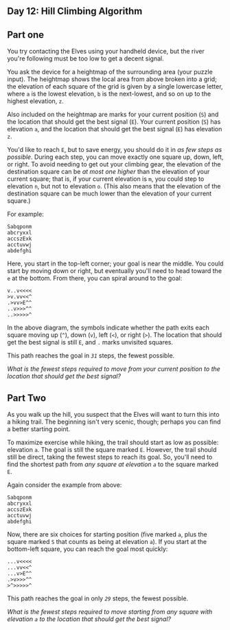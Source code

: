 ## Day 12: Hill Climbing Algorithm

## Part one

You try contacting the Elves using your handheld device, but the river you're following must be too low to get a decent signal.

You ask the device for a heightmap of the surrounding area (your 
puzzle input). The heightmap shows the local area from above broken into
 a grid; the elevation of each square of the grid is given by a single 
lowercase letter, where `a` is the lowest elevation, `b` is the next-lowest, and so on up to the highest elevation, `z`.

Also included on the heightmap are marks for your current position (`S`) and the location that should get the best signal (`E`). Your current position (`S`) has elevation `a`, and the location that should get the best signal (`E`) has elevation `z`.

You'd like to reach `E`, but to save energy, you should do it in *as few steps as possible*.
 During each step, you can move exactly one square up, down, left, or 
right. To avoid needing to get out your climbing gear, the elevation of 
the destination square can be *at most one higher* than the elevation of your current square; that is, if your current elevation is `m`, you could step to elevation `n`, but not to elevation `o`. (This also means that the elevation of the destination square can be much lower than the elevation of your current square.)

For example:

```
Sabqponm
abcryxxl
accszExk
acctuvwj
abdefghi
```

Here, you start in the top-left corner; your goal is near the middle.
 You could start by moving down or right, but eventually you'll need to 
head toward the `e` at the bottom. From there, you can spiral around to the goal:

```
v..v<<<<
>v.vv<<^
.>vv>E^^
..v>>>^^
..>>>>>^
```

In the above diagram, the symbols indicate whether the path exits each square moving up (`^`), down (`v`), left (`<`), or right (`>`). The location that should get the best signal is still `E`, and `.` marks unvisited squares.

This path reaches the goal in *`31`* steps, the fewest possible.

*What is the fewest steps required to move from your current position to the location that should get the best signal?*

## Part Two

As you walk up the hill, you suspect 
that the Elves will want to turn this into a hiking trail. The beginning
 isn't very scenic, though; perhaps you can find a better starting 
point.

To maximize exercise while hiking, the trail should start as low as possible: elevation `a`. The goal is still the square marked `E`.
 However, the trail should still be direct, taking the fewest steps to 
reach its goal. So, you'll need to find the shortest path from *any square at elevation `a`* to the square marked `E`.

Again consider the example from above:

```
Sabqponm
abcryxxl
accszExk
acctuvwj
abdefghi
```

Now, there are six choices for starting position (five marked `a`, plus the square marked `S` that counts as being at elevation `a`). If you start at the bottom-left square, you can reach the goal most quickly:

```
...v<<<<
...vv<<^
...v>E^^
.>v>>>^^
>^>>>>>^
```

This path reaches the goal in only *`29`* steps, the fewest possible.

*What is the fewest steps required to move starting from any square with elevation `a` to the location that should get the best signal?*
